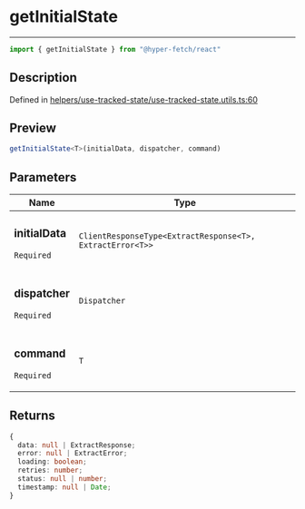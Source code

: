 

# getInitialState

<div class="api-docs__separator" data-reactroot="">

---

</div><div class="api-docs__import" data-reactroot="">

```ts
import { getInitialState } from "@hyper-fetch/react"
```

</div><div class="api-docs__section">

## Description

</div><div class="api-docs__description"><span class="api-docs__do-not-parse">



</span></div><p class="api-docs__definition">

Defined in [helpers/use-tracked-state/use-tracked-state.utils.ts:60](https://github.com/BetterTyped/hyper-fetch/blob/c746dc1f/packages/react/src/helpers/use-tracked-state/use-tracked-state.utils.ts#L60)

</p><div class="api-docs__section">

## Preview

</div><div class="api-docs__preview fn">

```ts
getInitialState<T>(initialData, dispatcher, command)
```

</div><div class="api-docs__section">

## Parameters

</div><div class="api-docs__parameters"><table><thead><tr><th>Name</th><th>Type</th></tr></thead><tbody><tr param-data="initialData"><td class="api-docs__param-name required">

### initialData 

`Required`

</td><td class="api-docs__param-type">

`ClientResponseType<ExtractResponse<T>, ExtractError<T>>`

</td></tr><tr param-data="dispatcher"><td class="api-docs__param-name required">

### dispatcher 

`Required`

</td><td class="api-docs__param-type">

`Dispatcher`

</td></tr><tr param-data="command"><td class="api-docs__param-name required">

### command 

`Required`

</td><td class="api-docs__param-type">

`T`

</td></tr></tbody></table></div><div class="api-docs__section">

## Returns

</div><div class="api-docs__returns">

```ts
{
  data: null | ExtractResponse;
  error: null | ExtractError;
  loading: boolean;
  retries: number;
  status: null | number;
  timestamp: null | Date;
}
```

</div>